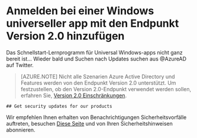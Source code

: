 <properties
    pageTitle="Universeller Azure AD-Version 2.0 Windows-App | Microsoft Azure"
    description="So erstellen Sie eine Universal Windows-app, die Benutzer, die mit beide persönliche Microsoft Account anmeldet und geschäftlichen oder schulnotizbücher Konten."
    services="active-directory"
    documentationCenter=""
    authors="dstrockis"
    manager="mbaldwin"
    editor=""/>

<tags
    ms.service="active-directory"
    ms.workload="identity"
    ms.topic="article"
    ms.tgt_pltfrm="mobile-windows-store"
    ms.devlang="dotnet"
    ms.date="02/20/2016"
    ms.author="dastrock"/>

  # <a name="add-sign-in-to-a-windows-universal-app-using-the-v20-endpoint"></a>Anmelden bei einer Windows universeller app mit den Endpunkt Version 2.0 hinzufügen
  Das Schnellstart-Lernprogramm für Universal Windows-apps nicht ganz bereit ist... Wieder bald und Suchen nach Updates suchen aus @AzureAD auf Twitter.

> [AZURE.NOTE]
    Nicht alle Szenarien Azure Active Directory und Features werden von den Endpunkt Version 2.0 unterstützt.  Um festzustellen, ob den Version 2.0-Endpunkt verwendet werden sollen, erfahren Sie, [Version 2.0 Einschränkungen](active-directory-v2-limitations.md).
    
    ## Get security updates for our products

Wir empfehlen Ihnen erhalten von Benachrichtigungen Sicherheitsvorfälle auftreten, besuchen [Diese Seite](https://technet.microsoft.com/security/dd252948) und von Ihren Sicherheitshinweisen abonnieren.